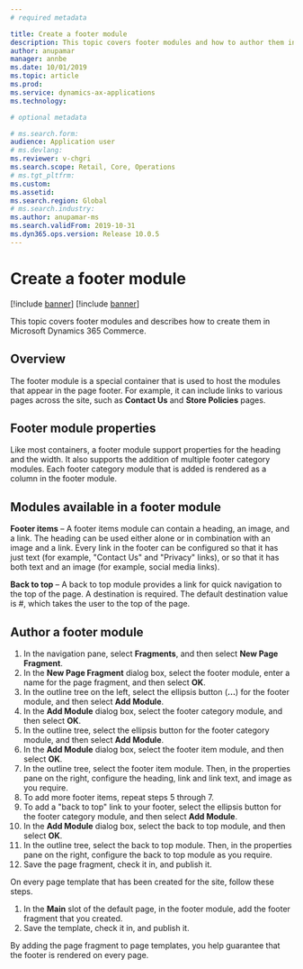 ```yaml
---
# required metadata

title: Create a footer module 
description: This topic covers footer modules and how to author them in Dynamics 365 Commerce.
author: anupamar
manager: annbe
ms.date: 10/01/2019
ms.topic: article
ms.prod: 
ms.service: dynamics-ax-applications
ms.technology: 

# optional metadata

# ms.search.form: 
audience: Application user
# ms.devlang: 
ms.reviewer: v-chgri
ms.search.scope: Retail, Core, Operations
# ms.tgt_pltfrm: 
ms.custom: 
ms.assetid: 
ms.search.region: Global
# ms.search.industry: 
ms.author: anupamar-ms
ms.search.validFrom: 2019-10-31
ms.dyn365.ops.version: Release 10.0.5
---
```


# Create a footer module 

[!include [banner](includes/preview-banner.md)]
[!include [banner](includes/banner.md)]

This topic covers footer modules and describes how to create them in Microsoft Dynamics 365 Commerce.

## Overview

The footer module is a special container that is used to host the modules that appear in the page footer. For example, it can include links to various pages across the site, such as **Contact Us** and **Store Policies** pages.

## Footer module properties 

Like most containers, a footer module support properties for the heading and the width. It also supports the addition of multiple footer category modules. Each footer category module that is added is rendered as a column in the footer module.

## Modules available in a footer module

**Footer items** – A footer items module can contain a heading, an image, and a link. The heading can be used either alone or in combination with an image and a link. Every link in the footer can be configured so that it has just text (for example, "Contact Us" and "Privacy" links), or so that it has both text and an image (for example, social media links).

**Back to top** – A back to top module provides a link for quick navigation to the top of the page. A destination is required. The default destination value is #, which takes the user to the top of the page.

## Author a footer module

1. In the navigation pane, select **Fragments**, and then select **New Page Fragment**.
1. In the **New Page Fragment** dialog box, select the footer module, enter a name for the page fragment, and then select **OK**.
1. In the outline tree on the left, select the ellipsis button (**...**) for the footer module, and then select **Add Module**.
1. In the **Add Module** dialog box, select the footer category module, and then select **OK**.
1. In the outline tree, select the ellipsis button for the footer category module, and then select **Add Module**.
1. In the **Add Module** dialog box, select the footer item module, and then select **OK**.
1. In the outline tree, select the footer item module. Then, in the properties pane on the right, configure the heading, link and link text, and image as you require.
1. To add more footer items, repeat steps 5 through 7.
1. To add a "back to top" link to your footer, select the ellipsis button for the footer category module, and then select **Add Module**.
1. In the **Add Module** dialog box, select the back to top module, and then select **OK**.
1. In the outline tree, select the back to top module. Then, in the properties pane on the right, configure the back to top module as you require.
1. Save the page fragment, check it in, and publish it.

On every page template that has been created for the site, follow these steps.

1. In the **Main** slot of the default page, in the footer module, add the footer fragment that you created.
1. Save the template, check it in, and publish it.

By adding the page fragment to page templates, you help guarantee that the footer is rendered on every page.

